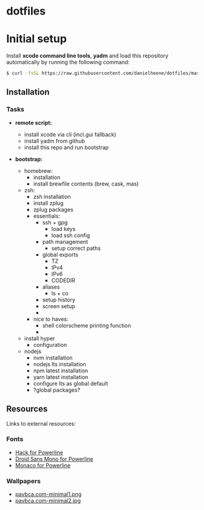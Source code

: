 # dotfiles 

# Initial setup
Install __xcode command line tools__, __yadm__ and load this repository automatically by running the following command:

```sh
$ curl -fsSL https://raw.githubusercontent.com/danielheene/dotfiles/master/.yadm/lib/install | bash
```



## Installation



### Tasks
- __remote script:__
  - install xcode via cli (incl.gui fallback)
  - install yadm from github
  - install this repo and run bootstrap

- __bootstrap:__
  - homebrew:
    - installation
    - install brewfile contents (brew, cask, mas)
  - zsh:
    - zsh installation
    - install zplug
    - zplug packages
    - essentials:
      - ssh + gpg
        - load keys
        - load ssh config
      - path management
        - setup correct paths
      - global exports
        - TZ
        - IPv4
        - IPv6
        - CODEDIR
      - aliases
        - ls + co
      - setup history
      - screen setup
      - 
    - nice to haves:
      - shell colorscheme printing function
      - 
  - install hyper 
    - configuration
  - nodejs
    - nvm installation
    - nodejs lts installation
    - npm latest installation
    - yarn latest installation
    - configure lts as global default
    - ?global packages?




## Resources
Links to external resources:

### Fonts
- [Hack for Powerline](https://github.com/source-foundry/Hack)
- [Droid Sans Mono for Powerline](https://github.com/powerline/fonts)
- [Monaco for Powerline](https://gist.github.com/epegzz/1634235/fe5100a91157c5d0f0c8b7b6dedd126c6396ae19)

### Wallpapers
- [pavbca.com-minimal1.png](http://pavbca.com/walls/minimalist-wallpapers)
- [pavbca.com-minimal2.jpg](http://pavbca.com/walls/minimalist-wallpapers)
